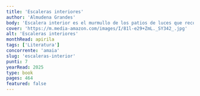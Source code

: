 ```yaml
---
title: 'Escaleras interiores'
author: 'Almudena Grandes'
body: 'Escalera interior es el murmullo de los patios de luces que recogen olores de guisos, ruidos de cacharros y cucharones, risas, confidencias susurradas a media voz, buenos días y buenas noches que se intercambian en el rellano; es el murmullo que recoge nuestra rutina, la de la gente de a pie, en esas realidades pequeñas que son las que esconden las grandes historias. Las que, durante años, Almudena Grandes imaginó y regaló a sus lectores en El País Semanal, donde, cada quince días, a veces como narraciones, otras como escenas, y otras más como crónicas, levantaba personajes, vidas que merecían ser contadas.'
cover: 'https://m.media-amazon.com/images/I/81l-e29+ZmL._SY342_.jpg'
alt: 'Escaleras interiores'
monthRead: apirila
tags: ['Literatura']
concorrente: 'amaia'
slug: 'escaleras-interior'
punti: 7
yearRead: 2025
type: book
pages: 464
featured: false
---
```

